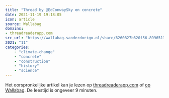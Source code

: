 ```yaml
---
title: "Thread by @EdConwaySky on concrete"
date: 2021-11-19 19:18:05
icon: article
source: Wallabag
domains:
- threadreaderapp.com
src_url: "https://wallabag.sanderdorigo.nl/share/6260827b620f56.89965139"
2021: "11"
categories:
    - "climate-change"
    - "concrete"
    - "construction"
    - "history"
    - "science"
---
```

Het oorspronkelijke artikel kan je lezen op [threadreaderapp.com](https://threadreaderapp.com/thread/1427196420172419073.html) of [op Wallabag](https://wallabag.sanderdorigo.nl/share/6260827b620f56.89965139). De leestijd is ongeveer 9 minuten.